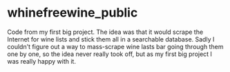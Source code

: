 # whinefreewine_public
Code from my first big project. The idea was that it would scrape the Internet for wine lists and stick them all in a searchable database. Sadly I couldn't figure out a way to mass-scrape wine lasts bar going through them one by one, so the idea never really took off, but as my first big project I was really happy with it.
